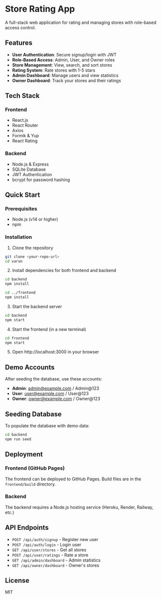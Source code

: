 # Store Rating App

A full-stack web application for rating and managing stores with role-based access control.

## Features

- **User Authentication**: Secure signup/login with JWT
- **Role-Based Access**: Admin, User, and Owner roles
- **Store Management**: View, search, and sort stores
- **Rating System**: Rate stores with 1-5 stars
- **Admin Dashboard**: Manage users and view statistics
- **Owner Dashboard**: Track your stores and their ratings

## Tech Stack

### Frontend
- React.js
- React Router
- Axios
- Formik & Yup
- React Rating

### Backend
- Node.js & Express
- SQLite Database
- JWT Authentication
- bcrypt for password hashing

## Quick Start

### Prerequisites
- Node.js (v14 or higher)
- npm

### Installation

1. Clone the repository
```bash
git clone <your-repo-url>
cd varun
```

2. Install dependencies for both frontend and backend
```bash
cd backend
npm install

cd ../frontend
npm install
```

3. Start the backend server
```bash
cd backend
npm start
```

4. Start the frontend (in a new terminal)
```bash
cd frontend
npm start
```

5. Open http://localhost:3000 in your browser

## Demo Accounts

After seeding the database, use these accounts:

- **Admin**: admin@example.com / Admin@123
- **User**: user@example.com / User@123
- **Owner**: owner@example.com / Owner@123

## Seeding Database

To populate the database with demo data:

```bash
cd backend
npm run seed
```

## Deployment

### Frontend (GitHub Pages)
The frontend can be deployed to GitHub Pages. Build files are in the `frontend/build` directory.

### Backend
The backend requires a Node.js hosting service (Heroku, Render, Railway, etc.)

## API Endpoints

- `POST /api/auth/signup` - Register new user
- `POST /api/auth/login` - Login user
- `GET /api/user/stores` - Get all stores
- `POST /api/user/ratings` - Rate a store
- `GET /api/admin/dashboard` - Admin statistics
- `GET /api/owner/dashboard` - Owner's stores

## License

MIT
